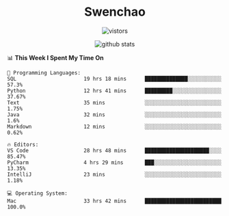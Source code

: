 <h1 align="center">Swenchao</h3>

<p align="center">
  <img src="https://visitor-badge.glitch.me/badge?page_id=Swenchao" alt="vistors" />
</p>

<p align="center">
  <img src="https://github-readme-stats.vercel.app/api?username=Swenchao&count_private=true&show_icons=true&theme=vue-dark&hide_title=true" alt="github stats" />
</p>

<!--START_SECTION:waka-->
📊 **This Week I Spent My Time On** 

```text
💬 Programming Languages: 
SQL                      19 hrs 18 mins      ██████████████░░░░░░░░░░░   57.3% 
Python                   12 hrs 41 mins      █████████░░░░░░░░░░░░░░░░   37.67% 
Text                     35 mins             ░░░░░░░░░░░░░░░░░░░░░░░░░   1.75% 
Java                     32 mins             ░░░░░░░░░░░░░░░░░░░░░░░░░   1.6% 
Markdown                 12 mins             ░░░░░░░░░░░░░░░░░░░░░░░░░   0.62%

🔥 Editors: 
VS Code                  28 hrs 48 mins      █████████████████████░░░░   85.47% 
PyCharm                  4 hrs 29 mins       ███░░░░░░░░░░░░░░░░░░░░░░   13.35% 
IntelliJ                 23 mins             ░░░░░░░░░░░░░░░░░░░░░░░░░   1.18%

💻 Operating System: 
Mac                      33 hrs 42 mins      █████████████████████████   100.0%

```


<!--END_SECTION:waka-->
